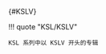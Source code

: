 [//]: # (Metadata End)

[](){#KSLV}

!!! quote "KSL/KSLV"

    KSL 系列中以 KSLV 开头的专辑

[//]: # (TXT End)
